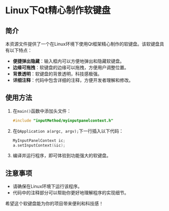 # Linux下Qt精心制作软键盘

## 简介

本资源文件提供了一个在Linux环境下使用Qt框架精心制作的软键盘。该软键盘具有以下特点：

- **便捷弹出隐藏**：输入框内可以方便地弹出和隐藏软键盘。
- **边缘可拖拽**：软键盘的边缘可以拖拽，方便用户调整位置。
- **背景透明**：软键盘的背景透明，科技感极强。
- **详细注释**：代码中包含详细的注释，方便开发者理解和修改。

## 使用方法

1. 在`main()`函数中添加头文件：
   ```cpp
   #include "inputMethod/myinputpanelcontext.h"
   ```

2. 在`QApplication a(argc, argv);`下一行插入以下代码：
   ```cpp
   MyInputPanelContext ic;
   a.setInputContext(&ic);
   ```

3. 编译并运行程序，即可体验到功能强大的软键盘。

## 注意事项

- 请确保在Linux环境下运行该程序。
- 代码中的注释部分可以帮助你更好地理解程序的实现细节。

希望这个软键盘能为你的项目带来便利和科技感！
